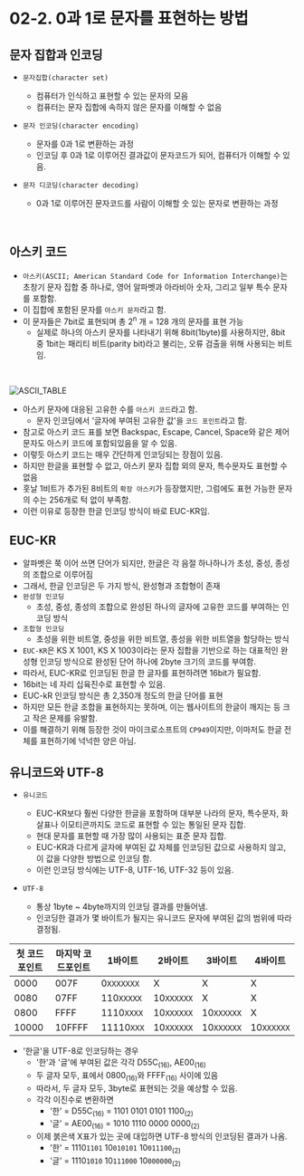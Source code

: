 # 02-2. 0과 1로 문자를 표현하는 방법

## 문자 집합과 인코딩

- `문자집합(character set)`
    - 컴퓨터가 인식하고 표현할 수 있는 문자의 모음
    - 컴퓨터는 문자 집합에 속하지 않은 문자를 이해할 수 없음

- `문자 인코딩(character encoding)`
    - 문자를 0과 1로 변환하는 과정
    - 인코딩 후 0과 1로 이루어진 결과값이 문자코드가 되어, 컴퓨터가 이해할 수 있음.

- `문자 디코딩(character decoding)`
    - 0과 1로 이루어진 문자코드를 사람이 이해할 숫 있는 문자로 변환하는 과정

<br/>

## 아스키 코드

- `아스키(ASCII; American Standard Code for Information Interchange)`는 초창기 문자 집합 중 하나로, 영어 알파벳과 아라비아 숫자, 그리고 일부 특수 문자를 포함함.
- 이 집합에 포함된 문자를 `아스키 문자`라고 함.
- 이 문자들은 7bit로 표현되며 총 2<sup>n</sup> 개 = 128 개의 문자를 표현 가능
    - 실제로 하나의 아스키 문자를 나타내기 위해 8bit(1byte)를 사용하지만, 8bit 중 1bit는 패리티 비트(parity bit)라고 불리는, 오류 검출을 위해 사용되는 비트임.

<br/>

![ASCII_TABLE](https://img1.daumcdn.net/thumb/R1280x0/?scode=mtistory2&fname=https%3A%2F%2Fblog.kakaocdn.net%2Fdn%2FqOPNt%2FbtrAdcY26CF%2FKsn1qKzUqEaCql1Cbk6GG0%2Fimg.png)

- 아스키 문자에 대응된 고유한 수를 `아스키 코드`라고 함.
    - 문자 인코딩에서 '글자에 부여된 고유한 값'을 `코드 포인트`라고 함.
- 참고로 아스키 코드 표를 보면 Backspac, Escape, Cancel, Space와 같은 제어 문자도 아스키 코드에 포함되있음을 알 수 있음.
- 이렇듯 아스키 코드는 매우 간단하게 인코딩되는 장점이 있음.
- 하지만 한글을 표현할 수 없고, 아스키 문자 집합 외의 문자, 특수문자도 표현할 수 없음
- 훗날 1비트가 추가된 8비트의 `확장 아스키`가 등장했지만, 그럼에도 표현 가능한 문자의 수는 256개로 턱 없이 부족함.
- 이런 이유로 등장한 한글 인코딩 방식이 바로 EUC-KR임.

## EUC-KR

- 알파벳은 쭉 이어 쓰면 단어가 되지만, 한글은 각 음절 하나하나가 초성, 중성, 종성의 조합으로 이루어짐
- 그래서, 한글 인코딩은 두 가지 방식, 완성형과 조합형이 존재
- `완성형 인코딩`
    - 초성, 중성, 종성의 조합으로 완성된 하나의 글자에 고유한 코드를 부여하는 인코딩 방식
- `조합형 인코딩`
    - 초성을 위한 비트열, 중성을 위한 비트열, 종성을 위한 비트열을 할당하는 방식
- `EUC-KR`은 KS X 1001, KS X 1003이라는 문자 집합을 기반으로 하는 대표적인 완성형 인코딩 방식으로 완성된 단어 하나에 2byte 크기의 코드를 부여함.
- 따라서, EUC-KR로 인코딩된 한글 한 글자를 표현하려면 16bit가 필요함.
- 16bit는 네 자리 십육진수로 표현할 수 있음.
- EUC-kR 인코딩 방식은 총 2,350개 정도의 한글 단어를 표현
- 하지만 모든 한글 조합을 표현하지는 못하며, 이는 웹사이트의 한글이 깨지는 등 크고 작은 문제를 유발함.
- 이를 해결하기 위해 등장한 것이 마이크로소프트의 `CP949`이지만, 이마저도 한글 전체를 표현하기에 넉넉한 양은 아님.

## 유니코드와 UTF-8

- `유니코드`
    - EUC-KR보다 훨씬 다양한 한글을 포함하며 대부분 나라의 문자, 특수문자, 화살표나 이모티콘까지도 코드로 표현할 수 있는 통일된 문자 집합.
    - 현대 문자를 표현할 때 가장 많이 사용되는 표준 문자 집합.
    - EUC-KR과 다르게 글자에 부여된 값 자체를 인코딩된 값으로 사용하지 않고, 이 값을 다양한 방법으로 인코딩 함.
    - 이런 인코딩 방식에는 UTF-8, UTF-16, UTF-32 등이 있음.

- `UTF-8`
    - 통상 1byte ~ 4byte까지의 인코딩 결과를 만들어냄.
    - 인코딩한 결과가 몇 바이트가 될지는 유니코드 문자에 부여된 값의 범위에 따라 결정됨.

|첫 코드 포인트|마지막 코드포인트|1바이트|2바이트|3바이트|4바이트|
|-|-|-|-|-|-|
|0000|007F|0`XXXXXXX`|X|X|X|
|0080|07FF|110`XXXXX`|10`XXXXXX`|X|X|
|0800|FFFF|1110`XXXX`|10`XXXXXX`|10`XXXXXX`|X|
|10000|10FFFF|11110`XXX`|10`XXXXXX`|10`XXXXXX`|10`XXXXXX`|

- '한글'을 UTF-8로 인코딩하는 경우
    - '한'과 '글'에 부여된 값은 각각 D55C<sub>(16)</sub>, AE00<sub>(16)</sub>
    - 두 글자 모두, 표에서 0800<sub>(16)</sub>와 FFFF<sub>(16)</sub> 사이에 있음
    - 따라서, 두 글자 모두, 3byte로 표현되는 것을 예상할 수 있음.
    - 각각 이진수로 변환하면
        - '한' = D55C<sub>(16)</sub> = 1101 0101 0101 1100<sub>(2)</sub>
        - '글' = AE00<sub>(16)</sub> = 1010 1110 0000 0000<sub>(2)</sub>
    - 이제 붉은색 X표가 있는 곳에 대입하면 UTF-8 방식의 인코딩된 결과가 나옴.
        - '한' = 1110`1101` 10`010101` 10`011100`<sub>(2)</sub>
        - '글' = 1110`1010` 10`111000` 10`000000`<sub>(2)</sub>